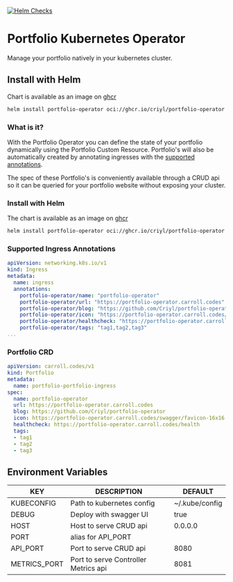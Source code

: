 [![Helm Checks](https://github.com/Criyl/portfolio-operator/actions/workflows/ci.yaml/badge.svg)](https://github.com/Criyl/portfolio-operator/actions/workflows/ci.yaml)

# Portfolio Kubernetes Operator

Manage your portfolio natively in your kubernetes cluster.

## Install with Helm

Chart is available as an image on [ghcr](https://github.com/Criyl/portfolio-operator/pkgs/container/portfolio-operator)

```bash
helm install portfolio-operator oci://ghcr.io/criyl/portfolio-operator
```

### What is it?
With the Portfolio Operator you can define the state of your portfolio dynamically using the Portfolio Custom Resource. Portfolio's will also be automatically created by annotating ingresses with the [supported annotations](#supported-ingress-annotations). 

The spec of these Portfolio's is conveniently available through a CRUD api so it can be queried for your portfolio website without exposing your cluster. 

### Install with Helm
The chart is available as an image on [ghcr](https://github.com/Criyl/portfolio-operator/pkgs/container/portfolio-operator)
```bash
helm install portfolio-operator oci://ghcr.io/criyl/portfolio-operator
```

### Supported Ingress Annotations
```yaml
apiVersion: networking.k8s.io/v1
kind: Ingress
metadata:
  name: ingress
  annotations:
    portfolio-operator/name: "portfolio-operator"
    portfolio-operator/url: "https://portfolio-operator.carroll.codes"
    portfolio-operator/blog: "https://github.com/Criyl/portfolio-operator"
    portfolio-operator/icon: "https://portfolio-operator.carroll.codes/swagger/favicon-16x16.png"
    portfolio-operator/healthcheck: "https://portfolio-operator.carroll.codes/health"
    portfolio-operator/tags: "tag1,tag2,tag3"
...
```

### Portfolio CRD
```yaml
apiVersion: carroll.codes/v1
kind: Portfolio
metadata:
  name: portfolio-portfolio-ingress
spec:
  name: portfolio-operator
  url: https://portfolio-operator.carroll.codes
  blog: https://github.com/Criyl/portfolio-operator
  icon: https://portfolio-operator.carroll.codes/swagger/favicon-16x16.png
  healthcheck: https://portfolio-operator.carroll.codes/health
  tags:
  - tag1
  - tag2
  - tag3
```

## Environment Variables

| KEY          | DESCRIPTION                          | DEFAULT        |
| ------------ | ------------------------------------ | -------------- |
| KUBECONFIG   | Path to kubernetes config            | ~/.kube/config |
| DEBUG        | Deploy with swagger UI               | true           |
| HOST         | Host to serve CRUD api               | 0.0.0.0        |
| PORT         | alias for API_PORT                   |                |
| API_PORT     | Port to serve CRUD api               | 8080           |
| METRICS_PORT | Port to serve Controller Metrics api | 8081           |
